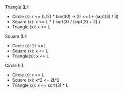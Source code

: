 Triangle (L):
 - Circle (r): r <= (L/2) * tan(30) -> 2r <= L* (sqrt(3) / 3)
 - Square (x): x <= L * ( sqrt(3) / (sqrt(3) + 2) )
 - Triangle (x): x <= L

Square (L):
 - Circle (r): 2r <= L
 - Square (x): x <= L
 - Triangle(x): x <= L

Circle (L):
  - Circle (r): r <= L
  - Square (x): x^2 <= 2L^2
  - Triangle (x): x <= sqrt(3) * L 